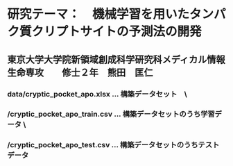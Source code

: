 
# 研究テーマ：　機械学習を用いたタンパク質クリプトサイトの予測法の開発

## 東京大学大学院新領域創成科学研究科メディカル情報生命専攻　　修士２年　熊田　匡仁


### data/cryptic_pocket_apo.xlsx       ...  構築データセット　\
###     /cryptic_pocket_apo_train.csv  ...  構築データセットのうち学習データ \
###     /cryptic_pocket_apo_test.csv   ...  構築データセットのうちテストデータ 
    
    
